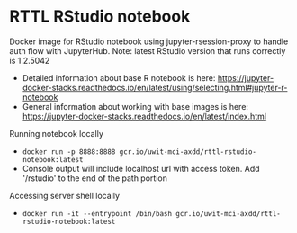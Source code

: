 # RTTL RStudio notebook
Docker image for RStudio notebook using jupyter-rsession-proxy to handle auth flow with JupyterHub. Note: latest RStudio version that runs correctly is 1.2.5042
- Detailed information about base R notebook is here: https://jupyter-docker-stacks.readthedocs.io/en/latest/using/selecting.html#jupyter-r-notebook
- General information about working with base images is here: https://jupyter-docker-stacks.readthedocs.io/en/latest/index.html

Running notebook locally
- `docker run -p 8888:8888 gcr.io/uwit-mci-axdd/rttl-rstudio-notebook:latest`
- Console output will include localhost url with access token. Add '/rstudio' to the end of the path portion

Accessing server shell locally
- `docker run -it --entrypoint /bin/bash gcr.io/uwit-mci-axdd/rttl-rstudio-notebook:latest`
